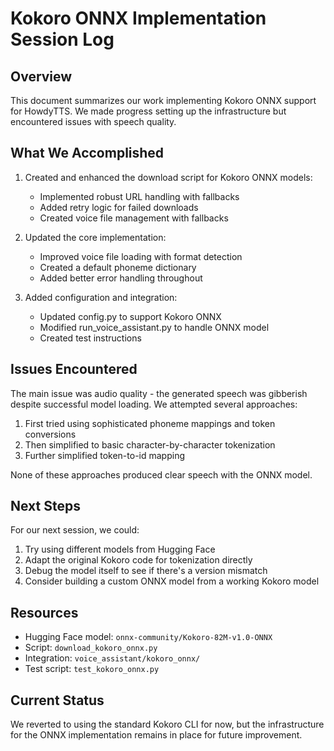 # Kokoro ONNX Implementation Session Log

## Overview
This document summarizes our work implementing Kokoro ONNX support for HowdyTTS. We made progress setting up the infrastructure but encountered issues with speech quality.

## What We Accomplished

1. Created and enhanced the download script for Kokoro ONNX models:
   - Implemented robust URL handling with fallbacks
   - Added retry logic for failed downloads
   - Created voice file management with fallbacks

2. Updated the core implementation:
   - Improved voice file loading with format detection
   - Created a default phoneme dictionary
   - Added better error handling throughout

3. Added configuration and integration:
   - Updated config.py to support Kokoro ONNX
   - Modified run_voice_assistant.py to handle ONNX model
   - Created test instructions

## Issues Encountered

The main issue was audio quality - the generated speech was gibberish despite successful model loading. We attempted several approaches:

1. First tried using sophisticated phoneme mappings and token conversions
2. Then simplified to basic character-by-character tokenization
3. Further simplified token-to-id mapping

None of these approaches produced clear speech with the ONNX model.

## Next Steps

For our next session, we could:

1. Try using different models from Hugging Face
2. Adapt the original Kokoro code for tokenization directly
3. Debug the model itself to see if there's a version mismatch
4. Consider building a custom ONNX model from a working Kokoro model

## Resources

- Hugging Face model: `onnx-community/Kokoro-82M-v1.0-ONNX`
- Script: `download_kokoro_onnx.py`
- Integration: `voice_assistant/kokoro_onnx/`
- Test script: `test_kokoro_onnx.py`

## Current Status

We reverted to using the standard Kokoro CLI for now, but the infrastructure for the ONNX implementation remains in place for future improvement.